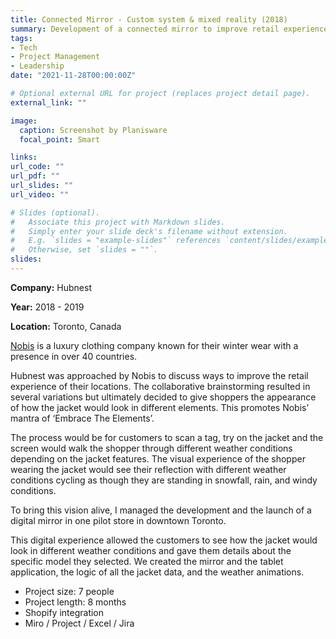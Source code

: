 ```yaml
---
title: Connected Mirror - Custom system & mixed reality (2018)
summary: Development of a connected mirror to improve retail experience
tags:
- Tech
- Project Management
- Leadership
date: "2021-11-28T00:00:00Z"

# Optional external URL for project (replaces project detail page).
external_link: ""

image:
  caption: Screenshot by Planisware
  focal_point: Smart

links:
url_code: ""
url_pdf: ""
url_slides: ""
url_video: ""

# Slides (optional).
#   Associate this project with Markdown slides.
#   Simply enter your slide deck's filename without extension.
#   E.g. `slides = "example-slides"` references `content/slides/example-slides.md`.
#   Otherwise, set `slides = ""`.
slides: 
---
```


**Company:** Hubnest

**Year:** 2018 - 2019

**Location:** Toronto, Canada

[Nobis](https://nobis.com/) is a luxury clothing company known for their winter wear with a presence in over 40 countries.

Hubnest was approached by Nobis to discuss ways to improve the retail experience of their locations. The collaborative brainstorming resulted in several variations but ultimately decided to give shoppers the appearance of how the jacket would look in different elements. This promotes Nobis’ mantra of ‘Embrace The Elements’.

The process would be for customers to scan a tag, try on the jacket and the screen would walk the shopper through different weather conditions depending on the jacket features. The visual experience of the shopper wearing the jacket would see their reflection with different weather conditions cycling as though they are standing in snowfall, rain, and windy conditions.

To bring this vision alive, I managed the development and the launch of a digital mirror in one pilot store in downtown Toronto.

This digital experience allowed the customers to see how the jacket would look in different weather conditions and gave them details about the specific model they selected.
We created the mirror and the tablet application, the logic of all the jacket data, and the weather animations.

- Project size: 7 people
- Project length: 8 months
- Shopify integration
- Miro / Project / Excel / Jira